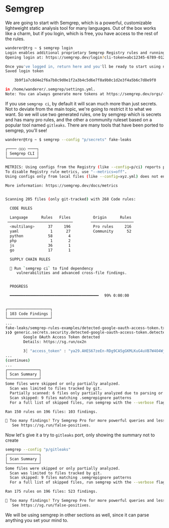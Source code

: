 # Semgrep

We are going to start with Semgrep, which is a powerful, customizable lightweight static analysis tool for many languages. Out of the box works like a charm, but if you login, which is free, you have access to the rest of the rules.

```bash
wanderer@trg ~ $ semgrep login
Login enables additional proprietary Semgrep Registry rules and running custom policies from Semgrep Cloud Platform.
Opening login at: https://semgrep.dev/login?cli-token=abc12345-6789-0123-4567-89abcdef0123&docker=False&gha=False

Once you've logged in, return here and you'll be ready to start using new Semgrep rules.
Saved login token

	3b9f1a7c8d4e2f6a7b8c9d0e1f2a3b4c5d6e7f8a9b0c1d2e3f4a5b6c7d8e9f0

in /home/wanderer/.semgrep/settings.yml.
Note: You can always generate more tokens at https://semgrep.dev/orgs/-/settings/tokens
```

If you use `semgrep ci`, by default it will scan much more than just secrets. Not to deviate from the main topic, we're going to restrict it to what we want. So we will use two generated rules, one by semgrep which is secrets and has many pro rules, and the other a community ruleset based on a popular tool named `gitleaks`. There are many tools that have been ported to semgrep, you'll see!

```bash
wanderer@trg ~ $ semgrep --config "p/secrets" fake-leaks

┌──── ○○○ ────┐
│ Semgrep CLI │
└─────────────┘

METRICS: Using configs from the Registry (like --config=p/ci) reports pseudonymous rule metrics to semgrep.dev.
To disable Registry rule metrics, use "--metrics=off".
Using configs only from local files (like --config=xyz.yml) does not enable metrics.

More information: https://semgrep.dev/docs/metrics


Scanning 205 files (only git-tracked) with 268 Code rules:

  CODE RULES

  Language      Rules   Files          Origin      Rules
 ─────────────────────────────        ───────────────────
  <multilang>      37     196          Pro rules     216
  yaml              1      27          Community      52
  python           58       4
  php               1       2
  js               36       1
  go               17       1

  SUPPLY CHAIN RULES

  💎 Run `semgrep ci` to find dependency
     vulnerabilities and advanced cross-file findings.


  PROGRESS

  ━━━━━━━━━━━━━━━━━━━━━━━━━━━━━━━━━━━━━━━╸  99% 0:00:00


┌───────────────────┐
│ 103 Code Findings │
└───────────────────┘
...
fake-leaks/semgrep-rules-examples/detected-google-oauth-access-token.txt
❯❯❱ generic.secrets.security.detected-google-oauth-access-token.detected-google-oauth-access-token
        Google OAuth Access Token detected
        Details: https://sg.run/ox2n

        3┆ "access_token" : "ya29.AHES67zeEn-RDg9CA5gGKMLKuG4uVB7W4O4WjNr-NBfY6Dtad4vbIZ",
...
(continues)
...
┌──────────────┐
│ Scan Summary │
└──────────────┘
Some files were skipped or only partially analyzed.
  Scan was limited to files tracked by git.
  Partially scanned: 6 files only partially analyzed due to parsing or internal Semgrep errors
  Scan skipped: 9 files matching .semgrepignore patterns
  For a full list of skipped files, run semgrep with the --verbose flag.

Ran 150 rules on 196 files: 103 findings.

📢 Too many findings? Try Semgrep Pro for more powerful queries and less noise.
   See https://sg.run/false-positives.
```

Now let's give it a try to `gitleaks` port, only showing the summary not to create 

```bash
semgrep --config "p/gitleaks"
┌──────────────┐
│ Scan Summary │
└──────────────┘
Some files were skipped or only partially analyzed.
  Scan was limited to files tracked by git.
  Scan skipped: 9 files matching .semgrepignore patterns
  For a full list of skipped files, run semgrep with the --verbose flag.

Ran 175 rules on 196 files: 523 findings.

📢 Too many findings? Try Semgrep Pro for more powerful queries and less noise.
   See https://sg.run/false-positives.

```

We will be using semgrep in other sections as well, since it can parse anything you set your mind to.
